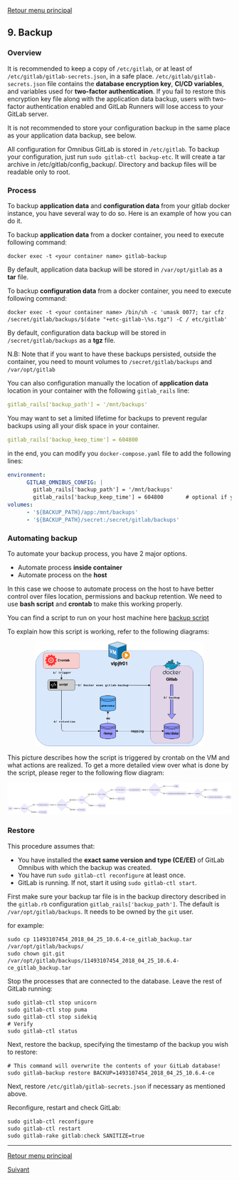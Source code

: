 [Retour menu principal](../README.md)

## 9. Backup
### Overview

It is recommended to keep a copy of ```/etc/gitlab```, or at least of ```/etc/gitlab/gitlab-secrets.json```, in a safe place. ```/etc/gitlab/gitlab-secrets.json``` file contains the **database encryption key**, **CI/CD variables**, and variables used for **two-factor authentication**. If you fail to restore this encryption key file along with the application data backup, users with two-factor authentication enabled and GitLab Runners will lose access to your GitLab server.

It is not recommended to store your configuration backup in the same place as your application data backup, see below.

All configuration for Omnibus GitLab is stored in ```/etc/gitlab```. To backup your configuration, just run ```sudo gitlab-ctl backup-etc```. It will create a tar archive in /etc/gitlab/config_backup/. Directory and backup files will be readable only to root.

### Process

To backup **application data** and **configuration data** from your gitlab docker instance, you have several way to do so. Here is an example of how you can do it.

To backup **application data** from a docker container, you need to execute following command:

```
docker exec -t <your container name> gitlab-backup
```
By default, application data backup will be stored in ```/var/opt/gitlab``` as a **tar** file.

To backup **configuration data** from a docker container, you need to execute following command:

```
docker exec -t <your container name> /bin/sh -c 'umask 0077; tar cfz /secret/gitlab/backups/$(date "+etc-gitlab-\%s.tgz") -C / etc/gitlab'
```
By default, configuration data backup will be stored in ```/secret/gitlab/backups``` as a **tgz** file.

N.B: Note that if you want to have these backups persisted, outside the container, you need to mount volumes to ```/secret/gitlab/backups``` and ```/var/opt/gitlab``` 

You can also configuration manually the location of **application data** location in your container with the following ```gitlab_rails``` line:

```yaml
gitlab_rails['backup_path'] = '/mnt/backups'
```

You may want to set a limited lifetime for backups to prevent regular backups using all your disk space in your container. 

```yaml
gitlab_rails['backup_keep_time'] = 604800
```

in the end, you can modify you ```docker-compose.yaml``` file to add the following lines:

```yaml
environment:
      GITLAB_OMNIBUS_CONFIG: |
        gitlab_rails['backup_path'] = '/mnt/backups'
        gitlab_rails['backup_keep_time'] = 604800       # optional if you keep backups inside cointainer only
volumes:
      - '${BACKUP_PATH}/app:/mnt/backups'
      - '${BACKUP_PATH}/secret:/secret/gitlab/backups'
```

### Automating backup

To automate your backup process, you have 2 major options.

- Automate process **inside container**
- Automate process on the **host**

In this case we choose to automate process on the host to have better control over files location, permissions and backup retention. We need to use **bash script** and **crontab** to make this working properly.

You can find a script to run on your host machine here [backup script](../resources/backup-script.sh)

To explain how this script is working, refer to the following diagrams:

<p align="center">
  <img src="../pictures/gitlab-backup-diagram.png" width="75%" height="75%">
</p>

This picture describes how the script is triggered by crontab on the VM and what actions are realized. To get a more detailed view over what is done by the script, please reger to the following flow diagram:

<p align="center">
  <img src="../pictures/mermaid-backup-script.png" width="120%" height="120%">
</p>


### Restore

This procedure assumes that:

 - You have installed the **exact same version and type (CE/EE)** of GitLab Omnibus with which the backup was created.
 - You have run ```sudo gitlab-ctl reconfigure``` at least once.
 - GitLab is running. If not, start it using ```sudo gitlab-ctl start```.

First make sure your backup tar file is in the backup directory described in the ```gitlab.rb``` configuration ```gitlab_rails['backup_path']```. The default is ```/var/opt/gitlab/backups```. It needs to be owned by the ```git``` user.

for example:

```
sudo cp 11493107454_2018_04_25_10.6.4-ce_gitlab_backup.tar /var/opt/gitlab/backups/
sudo chown git.git /var/opt/gitlab/backups/11493107454_2018_04_25_10.6.4-ce_gitlab_backup.tar
```

Stop the processes that are connected to the database. Leave the rest of GitLab running:

```
sudo gitlab-ctl stop unicorn
sudo gitlab-ctl stop puma
sudo gitlab-ctl stop sidekiq
# Verify
sudo gitlab-ctl status
```

Next, restore the backup, specifying the timestamp of the backup you wish to restore:

```
# This command will overwrite the contents of your GitLab database!
sudo gitlab-backup restore BACKUP=1493107454_2018_04_25_10.6.4-ce
```

Next, restore ```/etc/gitlab/gitlab-secrets.json``` if necessary as mentioned above.

Reconfigure, restart and check GitLab:

```
sudo gitlab-ctl reconfigure
sudo gitlab-ctl restart
sudo gitlab-rake gitlab:check SANITIZE=true
```


-----------------------------------------------------------------------------------------------------------------------------------

[Retour menu principal](../README.md)

[Suivant](10-Installation-process.md)